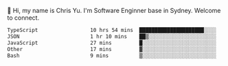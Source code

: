 👋 Hi, my name is Chris Yu. I'm Software Enginner base in Sydney. Welcome to connect.

<!--START_SECTION:waka-->

```txt
TypeScript                 10 hrs 54 mins  █████████████████████░░░░   83.59 %
JSON                       1 hr 10 mins    ██▒░░░░░░░░░░░░░░░░░░░░░░   09.02 %
JavaScript                 27 mins         █░░░░░░░░░░░░░░░░░░░░░░░░   03.48 %
Other                      17 mins         ▓░░░░░░░░░░░░░░░░░░░░░░░░   02.22 %
Bash                       9 mins          ▒░░░░░░░░░░░░░░░░░░░░░░░░   01.26 %
```

<!--END_SECTION:waka-->
